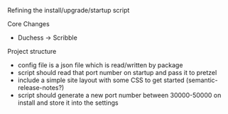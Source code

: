 Refining the install/upgrade/startup script

Core Changes

 - Duchess -> Scribble

Project structure

 - config file is a json file which is read/written by package
 - script should read that port number on startup and pass it to pretzel
 - include a simple site layout with some CSS to get started (semantic-release-notes?)
 - script should generate a new port number between 30000-50000 on install and store it into the settings
